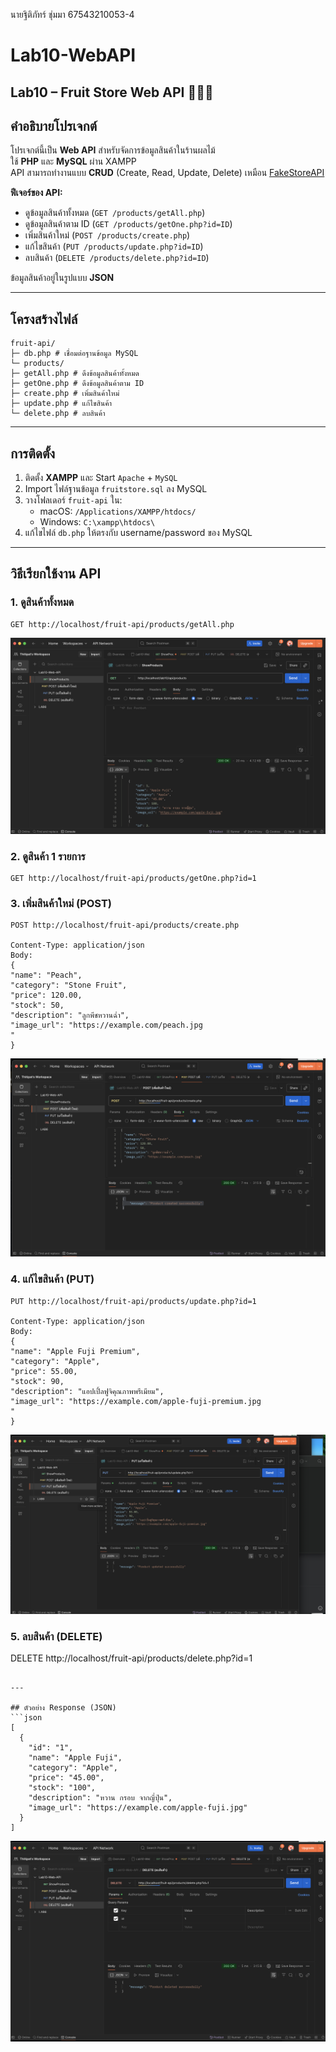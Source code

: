 นายฐิติภัทร์ ชุ่มมา 67543210053-4
# Lab10-WebAPI
## Lab10 – Fruit Store Web API 🍎🍌🍊

## คำอธิบายโปรเจกต์
โปรเจกต์นี้เป็น **Web API** สำหรับจัดการข้อมูลสินค้าในร้านผลไม้  
ใช้ **PHP** และ **MySQL** ผ่าน XAMPP  
API สามารถทำงานแบบ **CRUD** (Create, Read, Update, Delete) เหมือน [FakeStoreAPI](https://fakestoreapi.com/docs#tag/Products)

**ฟีเจอร์ของ API:**
- ดูข้อมูลสินค้าทั้งหมด (`GET /products/getAll.php`)
- ดูข้อมูลสินค้าตาม ID (`GET /products/getOne.php?id=ID`)
- เพิ่มสินค้าใหม่ (`POST /products/create.php`)
- แก้ไขสินค้า (`PUT /products/update.php?id=ID`)
- ลบสินค้า (`DELETE /products/delete.php?id=ID`)

ข้อมูลสินค้าอยู่ในรูปแบบ **JSON**

---

## โครงสร้างไฟล์
```
fruit-api/
├─ db.php # เชื่อมต่อฐานข้อมูล MySQL
└─ products/
├─ getAll.php # ดึงข้อมูลสินค้าทั้งหมด
├─ getOne.php # ดึงข้อมูลสินค้าตาม ID
├─ create.php # เพิ่มสินค้าใหม่
├─ update.php # แก้ไขสินค้า
└─ delete.php # ลบสินค้า
```

---

## การติดตั้ง
1. ติดตั้ง **XAMPP** และ Start `Apache` + `MySQL`
2. Import ไฟล์ฐานข้อมูล `fruitstore.sql` ลง MySQL
3. วางโฟลเดอร์ `fruit-api` ใน:
   - macOS: `/Applications/XAMPP/htdocs/`
   - Windows: `C:\xampp\htdocs\`
4. แก้ไขไฟล์ `db.php` ให้ตรงกับ username/password ของ MySQL

---

## วิธีเรียกใช้งาน API

### 1. ดูสินค้าทั้งหมด
```
GET http://localhost/fruit-api/products/getAll.php
```
![](/JPG/GET.png)

### 2. ดูสินค้า 1 รายการ
```
GET http://localhost/fruit-api/products/getOne.php?id=1
```


### 3. เพิ่มสินค้าใหม่ (POST)
```
POST http://localhost/fruit-api/products/create.php

Content-Type: application/json
Body:
{
"name": "Peach",
"category": "Stone Fruit",
"price": 120.00,
"stock": 50,
"description": "ลูกพีชหวานฉ่ำ",
"image_url": "https://example.com/peach.jpg
"
}
```
![](/JPG/POST.png)

### 4. แก้ไขสินค้า (PUT)
```
PUT http://localhost/fruit-api/products/update.php?id=1

Content-Type: application/json
Body:
{
"name": "Apple Fuji Premium",
"category": "Apple",
"price": 55.00,
"stock": 90,
"description": "แอปเปิ้ลฟูจิคุณภาพพรีเมียม",
"image_url": "https://example.com/apple-fuji-premium.jpg
"
}
```
![](/JPG/PUT.png)

### 5. ลบสินค้า (DELETE)
DELETE http://localhost/fruit-api/products/delete.php?id=1
```

---

## ตัวอย่าง Response (JSON)
```json
[
  {
    "id": "1",
    "name": "Apple Fuji",
    "category": "Apple",
    "price": "45.00",
    "stock": "100",
    "description": "หวาน กรอบ จากญี่ปุ่น",
    "image_url": "https://example.com/apple-fuji.jpg"
  }
]

```
![](/JPG/DEL.png)



